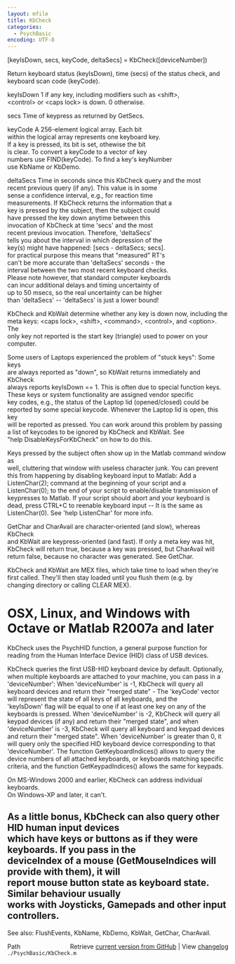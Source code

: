 ```yaml
---
layout: mfile
title: KbCheck
categories:
  - PsychBasic
encoding: UTF-8
---
```


[keyIsDown, secs, keyCode, deltaSecs] = KbCheck([deviceNumber])  

Return keyboard status (keyIsDown), time (secs) of the status check, and  
keyboard scan code (keyCode).  

   keyIsDown      1 if any key, including modifiers such as \<shift\>,  
                  \<control\> or \<caps lock\> is down. 0 otherwise.  

   secs           Time of keypress as returned by GetSecs.  

   keyCode        A 256-element logical array.  Each bit  
                  within the logical array represents one keyboard key.  
                  If a key is pressed, its bit is set, othewise the bit  
                  is clear. To convert a keyCode to a vector of key  
                  numbers use FIND(keyCode). To find a key's keyNumber  
                  use KbName or KbDemo.  

   deltaSecs      Time in seconds since this KbCheck query and the most  
                  recent previous query (if any). This value is in some  
                  sense a confidence interval, e.g., for reaction time  
                  measurements. If KbCheck returns the information that a  
                  key is pressed by the subject, then the subject could  
                  have pressed the key down anytime between this  
                  invocation of KbCheck at time 'secs' and the most  
                  recent previous invocation. Therefore, 'deltaSecs'  
                  tells you about the interval in which depression of the  
                  key(s) might have happened: [secs - deltaSecs; secs].  
                  for practical purpose this means that "measured" RT's  
                  can't be more accurate than 'deltaSecs' seconds - the  
                  interval between the two most recent keyboard checks.  
                  Please note however, that standard computer keyboards  
                  can incur additional delays and timing uncertainty of  
                  up to 50 msecs, so the real uncertainty can be higher  
                  than 'deltaSecs' -- 'deltaSecs' is just a lower bound!  

KbCheck and KbWait determine whether any key is down now, including the  
meta keys: \<caps lock\>, \<shift\>, \<command\>, \<control\>, and \<option\>. The  
only key not reported is the start key (triangle) used to power on your  
computer.  

Some users of Laptops experienced the problem of "stuck keys": Some keys  
are always reported as "down", so KbWait returns immediately and KbCheck  
always reports keyIsDown == 1. This is often due to special function keys.  
These keys or system functionality are assigned vendor specific  
key codes, e.g., the status of the Laptop lid (opened/closed) could be  
reported by some special keycode. Whenever the Laptop lid is open, this key  
will be reported as pressed. You can work around this problem by passing  
a list of keycodes to be ignored by KbCheck and KbWait. See  
"help DisableKeysForKbCheck" on how to do this.  

Keys pressed by the subject often show up in the Matlab command window as  
well, cluttering that window with useless character junk. You can prevent  
this from happening by disabling keyboard input to Matlab: Add a  
ListenChar(2); command at the beginning of your script and a  
ListenChar(0); to the end of your script to enable/disable transmission of  
keypresses to Matlab. If your script should abort and your keyboard is  
dead, press CTRL+C to reenable keyboard input -- It is the same as  
ListenChar(0). See 'help ListenChar' for more info.  

GetChar and CharAvail are character-oriented (and slow), whereas KbCheck  
and KbWait are keypress-oriented (and fast). If only a meta key was hit,  
KbCheck will return true, because a key was pressed, but CharAvail will  
return false, because no character was generated. See GetChar.  

KbCheck and KbWait are MEX files, which take time to load when they're  
first called. They'll then stay loaded until you flush them (e.g. by  
changing directory or calling CLEAR MEX).  

# OSX, Linux, and Windows with Octave or Matlab R2007a and later  

KbCheck uses the PsychHID function, a general purpose function for  
reading from the Human Interface Device (HID) class of USB devices.  

KbCheck queries the first USB-HID keyboard device by default. Optionally,  
when multiple keyboards are attached to your machine, you can pass in a  
'deviceNumber':  When 'deviceNumber' is -1, KbCheck will query all  
keyboard devices and return their "merged state" - The 'keyCode' vector  
will represent the state of all keys of all keyboards, and the  
'keyIsDown' flag will be equal to one if at least one key on any of the  
keyboards is pressed. When 'deviceNumber' is -2, KbCheck will query all  
keypad devices (if any) and return their "merged state", and when  
'deviceNumber' is -3, KbCheck will query all keyboard and keypad devices  
and return their "merged state". When 'deviceNumber' is greater than 0, it  
will query only the specified HID keyboard device corresponding to that  
'deviceNumber'. The function GetKeyboardIndices() allows to query the  
device numbers of all attached keyboards, or keyboards matching specific  
criteria, and the function GetKeypadIndices() allows the same for keypads.  

On MS-Windows 2000 and earlier, KbCheck can address individual keyboards.  
On Windows-XP and later, it can't.  

As a little bonus, KbCheck can also query other HID human input devices  
which have keys or buttons as if they were keyboards. If you pass in the  
deviceIndex of a mouse (GetMouseIndices will provide with them), it will  
report mouse button state as keyboard state. Similar behaviour usually  
works with Joysticks, Gamepads and other input controllers.  
----  

See also: FlushEvents, KbName, KbDemo, KbWait, GetChar, CharAvail.  


<div class="code_header" style="text-align:right;">
  <span style="float:left;">Path&nbsp;&nbsp;</span> <span class="counter">Retrieve <a href=
  "https://raw.github.com/Psychtoolbox-3/Psychtoolbox-3/beta/./PsychBasic/KbCheck.m">current version from GitHub</a> | View <a href=
  "https://github.com/Psychtoolbox-3/Psychtoolbox-3/commits/beta/./PsychBasic/KbCheck.m">changelog</a></span>
</div>
<div class="code">
  <code>./PsychBasic/KbCheck.m</code>
</div>
